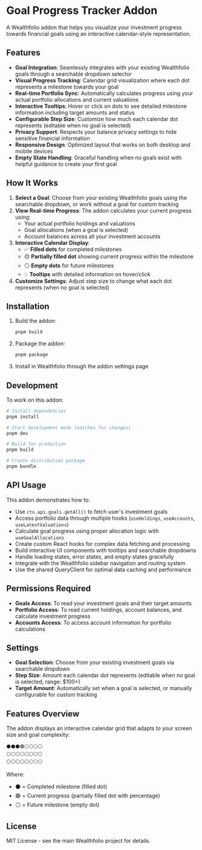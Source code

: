 # Goal Progress Tracker Addon

A Wealthfolio addon that helps you visualize your investment progress towards financial goals using an interactive calendar-style representation.

## Features

- **Goal Integration**: Seamlessly integrates with your existing Wealthfolio goals through a searchable dropdown selector
- **Visual Progress Tracking**: Calendar grid visualization where each dot represents a milestone towards your goal
- **Real-time Portfolio Sync**: Automatically calculates progress using your actual portfolio allocations and current valuations
- **Interactive Tooltips**: Hover or click on dots to see detailed milestone information including target amounts and status
- **Configurable Step Size**: Customize how much each calendar dot represents (editable when no goal is selected)
- **Privacy Support**: Respects your balance privacy settings to hide sensitive financial information
- **Responsive Design**: Optimized layout that works on both desktop and mobile devices
- **Empty State Handling**: Graceful handling when no goals exist with helpful guidance to create your first goal

## How It Works

1. **Select a Goal**: Choose from your existing Wealthfolio goals using the searchable dropdown, or work without a goal for custom tracking
2. **View Real-time Progress**: The addon calculates your current progress using:
   - Your actual portfolio holdings and valuations
   - Goal allocations (when a goal is selected)
   - Account balances across all your investment accounts
3. **Interactive Calendar Display**:
   - ✅ **Filled dots** for completed milestones
   - 🟡 **Partially filled dot** showing current progress within the milestone
   - ⚪ **Empty dots** for future milestones
   - 💡 **Tooltips** with detailed information on hover/click
4. **Customize Settings**: Adjust step size to change what each dot represents (when no goal is selected)

## Installation

1. Build the addon:
   ```bash
   pnpm build
   ```

2. Package the addon:
   ```bash
   pnpm package
   ```

3. Install in Wealthfolio through the addon settings page

## Development

To work on this addon:

```bash
# Install dependencies
pnpm install

# Start development mode (watches for changes)
pnpm dev

# Build for production
pnpm build

# Create distribution package
pnpm bundle
```

## API Usage

This addon demonstrates how to:
- Use `ctx.api.goals.getAll()` to fetch user's investment goals
- Access portfolio data through multiple hooks (`useHoldings`, `useAccounts`, `useLatestValuations`)
- Calculate goal progress using proper allocation logic with `useGoalAllocations`
- Create custom React hooks for complex data fetching and processing
- Build interactive UI components with tooltips and searchable dropdowns
- Handle loading states, error states, and empty states gracefully
- Integrate with the Wealthfolio sidebar navigation and routing system
- Use the shared QueryClient for optimal data caching and performance

## Permissions Required

- **Goals Access**: To read your investment goals and their target amounts
- **Portfolio Access**: To read current holdings, account balances, and calculate investment progress
- **Accounts Access**: To access account information for portfolio calculations

## Settings

- **Goal Selection**: Choose from your existing investment goals via searchable dropdown
- **Step Size**: Amount each calendar dot represents (editable when no goal is selected, range: $100+)
- **Target Amount**: Automatically set when a goal is selected, or manually configurable for custom tracking

## Features Overview

The addon displays an interactive calendar grid that adapts to your screen size and goal complexity:

```
⚫⚫⚫🟢⚪⚪⚪⚪
⚪⚪⚪⚪⚪⚪⚪⚪
⚪⚪⚪⚪⚪⚪⚪⚪
```

Where:
- ⚫ = Completed milestone (filled dot)
- 🟢 = Current progress (partially filled dot with percentage)  
- ⚪ = Future milestone (empty dot)


## License

MIT License - see the main Wealthfolio project for details.
